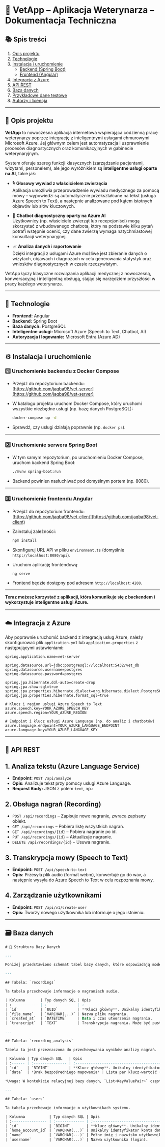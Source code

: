 # 🐾 VetApp – Aplikacja Weterynarza – Dokumentacja Techniczna

## 📚 Spis treści
1. [Opis projektu](#opis-projektu)
2. [Technologie](#technologie)
3. [Instalacja i uruchomienie](#instalacja-i-uruchomienie)
    - [Backend (Spring Boot)](#backend-spring-boot)
    - [Frontend (Angular)](#frontend-angular)
4. [Integracja z Azure](#integracja-z-azure)
5. [API REST](#api-rest)
6. [Baza danych](#baza-danych)
7. [Przykładowe dane testowe](#przykładowe-dane-testowe)
8. [Autorzy i licencja](#autorzy-i-licencja)

---

## 🐶 Opis projektu

**VetApp** to nowoczesna aplikacja internetowa wspierająca codzienną pracę weterynarzy poprzez integrację z inteligentnymi usługami chmurowymi Microsoft Azure. Jej głównym celem jest automatyzacja i usprawnienie procesów diagnostycznych oraz komunikacyjnych w gabinecie weterynaryjnym.

System oferuje szereg funkcji klasycznych (zarządzanie pacjentami, wizytami, personelem), ale jego wyróżnikiem są **inteligentne usługi oparte na AI**, takie jak:

- 🎙️ **Głosowy wywiad z właścicielem zwierzęcia**  
  Aplikacja umożliwia przeprowadzenie wywiadu medycznego za pomocą mowy – wypowiedzi są automatycznie przekształcane na tekst (usługa Azure Speech to Text), a następnie analizowane pod kątem istotnych objawów lub słów kluczowych.

- 🤖 **Chatbot diagnostyczny oparty na Azure AI**  
  Użytkownicy (np. właściciele zwierząt lub recepcjoniści) mogą skorzystać z wbudowanego chatbota, który na podstawie kilku pytań potrafi wstępnie ocenić, czy dane zwierzę wymaga natychmiastowej konsultacji weterynaryjnej.

- 📈 **Analiza danych i raportowanie**  
  Dzięki integracji z usługami Azure możliwe jest zbieranie danych o wizytach, objawach i diagnozach w celu generowania statystyk oraz wniosków diagnostycznych w czasie rzeczywistym.

VetApp łączy klasyczne rozwiązania aplikacji medycznej z nowoczesną, konwersacyjną i inteligentną obsługą, stając się narzędziem przyszłości w pracy każdego weterynarza.

---

## 🧰 Technologie

- **Frontend:** Angular
- **Backend:** Spring Boot
- **Baza danych:** PostgreSQL
- **Inteligentne usługi:** Microsoft Azure (Speech to Text, Chatbot, AI)
- **Autoryzacja i logowanie:** Microsoft Entra (Azure AD)

---

## ⚙️ Instalacja i uruchomienie

### 1️⃣ Uruchomienie backendu z Docker Compose

- Przejdź do repozytorium backendu:  
  [https://github.com/jaqba98/vet-server](https://github.com/jaqba98/vet-server)

- W katalogu projektu uruchom Docker Compose, który uruchomi wszystkie niezbędne usługi (np. bazę danych PostgreSQL):
  ```bash
  docker-compose up -d
  ```

- Sprawdź, czy usługi działają poprawnie (np. `docker ps`).

---

### 2️⃣ Uruchomienie serwera Spring Boot

- W tym samym repozytorium, po uruchomieniu Docker Compose, uruchom backend Spring Boot:
  ```bash
  ./mvnw spring-boot:run
  ```

- Backend powinien nasłuchiwać pod domyślnym portem (np. 8080).

---

### 3️⃣ Uruchomienie frontendu Angular

- Przejdź do repozytorium frontendu:  
  [https://github.com/jaqba98/vet-client](https://github.com/jaqba98/vet-client)

- Zainstaluj zależności:
  ```bash
  npm install
  ```

- Skonfiguruj URL API w pliku `environment.ts` (domyślnie `http://localhost:8080/api`).

- Uruchom aplikację frontendową:
  ```bash
  ng serve
  ```

- Frontend będzie dostępny pod adresem `http://localhost:4200`.

---

**Teraz możesz korzystać z aplikacji, która komunikuje się z backendem i wykorzystuje inteligentne usługi Azure.**

---

## ☁️ Integracja z Azure

Aby poprawnie uruchomić backend z integracją usług Azure, należy skonfigurować plik `application.yml` lub `application.properties` z następującymi ustawieniami:

```properties
spring.application.name=vet-server

spring.datasource.url=jdbc:postgresql://localhost:5432/vet_db
spring.datasource.username=postgres
spring.datasource.password=postgres

spring.jpa.hibernate.ddl-auto=create-drop
spring.jpa.show-sql=true
spring.jpa.properties.hibernate.dialect=org.hibernate.dialect.PostgreSQLDialect
spring.jpa.properties.hibernate.format_sql=true

# Klucz i region usługi Azure Speech to Text
azure.speech.key=YOUR_AZURE_SPEECH_KEY
azure.speech.region=YOUR_AZURE_REGION

# Endpoint i klucz usługi Azure Language (np. do analiz i chatbotów)
azure.language.endpoint=YOUR_AZURE_LANGUAGE_ENDPOINT
azure.language.key=YOUR_AZURE_LANGUAGE_KEY
```

---

## 🔗 API REST

## 1. Analiza tekstu (Azure Language Service)

* **Endpoint:** `POST /api/analyze`
* **Opis:** Analizuje tekst przy pomocy usługi Azure Language.
* **Request Body:** JSON z polem `text`, np.:

## 2. Obsługa nagrań (Recording)

* `POST /api/recordings` – Zapisuje nowe nagranie, zwraca zapisany obiekt.
* `GET /api/recordings` – Pobiera listę wszystkich nagrań.
* `GET /api/recordings/{id}` – Pobiera nagranie po id.
* `PUT /api/recordings/{id}` – Aktualizuje nagranie.
* `DELETE /api/recordings/{id}` – Usuwa nagranie.

## 3. Transkrypcja mowy (Speech to Text)

* **Endpoint:** `POST /api/speech-to-text`
* **Opis:** Przesyła plik audio (format webm), konwertuje go do wav, a następnie wysyła do Azure Speech to Text w celu rozpoznania mowy.

## 4. Zarządzanie użytkownikami

* **Endpoint:** `POST /api/v1/create-user`
* **Opis:** Tworzy nowego użytkownika lub informuje o jego istnieniu.

---

## 🗃️ Baza danych

```sql
# 💾 Struktura Bazy Danych

---

Poniżej przedstawiono schemat tabel bazy danych, które odpowiadają modelom encji używanym w aplikacji.

---

## Tabela: `recordings`

Ta tabela przechowuje informacje o nagraniach audio.

| Kolumna       | Typ danych SQL | Opis                                             | Ograniczenia            |
| :------------ | :------------- | :----------------------------------------------- | :---------------------- |
| `id`          | `UUID`         | **Klucz główny**. Unikalny identyfikator nagrania. | `NOT NULL`, `PRIMARY KEY` |
| `file_name`   | `VARCHAR(...)` | Nazwa pliku nagrania.                            | `NOT NULL`              |
| `created_at`  | `DATETIME`     | Data i czas utworzenia nagrania.                 | `NOT NULL`              |
| `transcript`  | `TEXT`         | Transkrypcja nagrania. Może być pusta.           | `NULL` (domyślnie)      |

---

## Tabela: `recording_analysis`

Tabela ta jest przeznaczona do przechowywania wyników analizy nagrań.

| Kolumna | Typ danych SQL   | Opis                                     | Ograniczenia            |
| :------ | :--------------- | :--------------------------------------- | :---------------------- |
| `id`    | `BIGINT`         | **Klucz główny**. Unikalny identyfikator analizy. | `NOT NULL`, `PRIMARY KEY` |
| `data`  | *Brak bezpośredniego mapowania* | Lista par klucz-wartość (szczegóły mogą zależeć od implementacji `KeyValuePair` i specyfiki bazy danych). |                        |

*Uwaga: W kontekście relacyjnej bazy danych, `List<KeyValuePair>` często jest implementowany jako osobna tabela, np. `recording_analysis_data`, z kolumnami takimi jak `analysis_id`, `key` i `value`, gdzie `analysis_id` byłoby kluczem obcym do tabeli `recording_analysis`.*

---

## Tabela: `users`

Ta tabela przechowuje informacje o użytkownikach systemu.

| Kolumna           | Typ danych SQL | Opis                                       | Ograniczenia                                                                    |
| :---------------- | :------------- | :----------------------------------------- | :------------------------------------------------------------------------------ |
| `id`              | `BIGINT`       | **Klucz główny**. Unikalny identyfikator użytkownika. | `NOT NULL`, `PRIMARY KEY`, `AUTO_INCREMENT` (lub sekwencja)                      |
| `home_account_id` | `VARCHAR(...)` | Unikalny identyfikator konta domowego użytkownika. | `NOT NULL`, `UNIQUE` (ograniczenie: `users_home_account_id_unique`) |
| `name`            | `VARCHAR(...)` | Pełne imię i nazwisko użytkownika.         | `NOT NULL`                                                                      |
| `username`        | `VARCHAR(...)` | Nazwa użytkownika (login).                 | `NOT NULL`                                                                      |
```
